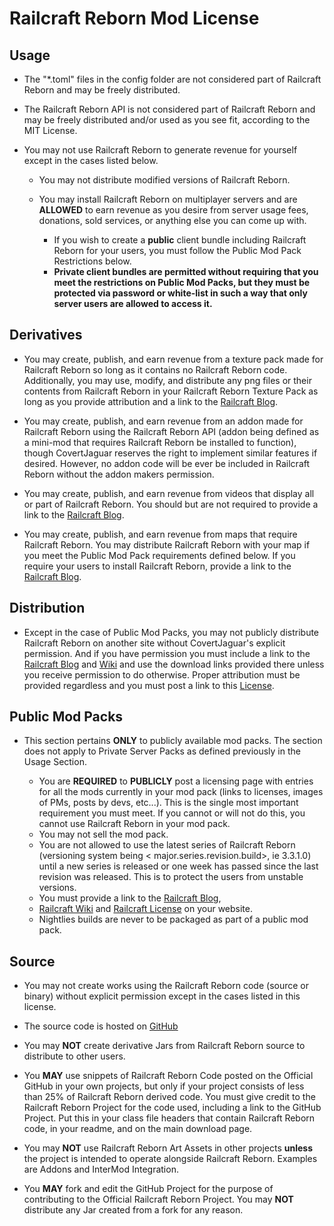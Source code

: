 # Railcraft Reborn Mod License

## Usage

* The "*.toml" files in the config folder are not considered part of Railcraft Reborn and may be
  freely distributed.

* The Railcraft Reborn API is not considered part of Railcraft Reborn and may be freely distributed
  and/or used as you see fit, according to the MIT License.

* You may not use Railcraft Reborn to generate revenue for yourself except in the cases listed
  below.

    * You may not distribute modified versions of Railcraft Reborn.

    * You may install Railcraft Reborn on multiplayer servers and are **ALLOWED** to earn revenue as
      you desire from server usage fees, donations, sold services, or anything else you can come up
      with.
        * If you wish to create a **public** client bundle including Railcraft Reborn for your
          users, you must follow the Public Mod Pack Restrictions below.
        * **Private client bundles are permitted without requiring that you meet the restrictions on
          Public Mod Packs, but they must be protected via password or white-list in such a way that
          only server users are allowed to access it.**

## Derivatives

* You may create, publish, and earn revenue from a texture pack made for Railcraft Reborn so long as
  it contains no Railcraft Reborn code. Additionally, you may use, modify, and distribute any png
  files or their contents from Railcraft Reborn in your Railcraft Reborn Texture Pack as long as you
  provide attribution and a link to the [Railcraft Blog](https://railcraft.info/).

* You may create, publish, and earn revenue from an addon made for Railcraft Reborn using the
  Railcraft Reborn API (addon being defined as a mini-mod that requires Railcraft Reborn be
  installed to function), though CovertJaguar reserves the right to implement similar features if
  desired. However, no addon code will be ever be included in Railcraft Reborn without the addon
  makers permission.

* You may create, publish, and earn revenue from videos that display all or part of Railcraft
  Reborn. You should but are not required to provide a link to
  the [Railcraft Blog](https://railcraft.info/).

* You may create, publish, and earn revenue from maps that require Railcraft Reborn. You may
  distribute Railcraft Reborn with your map if you meet the Public Mod Pack requirements defined
  below. If you require your users to install Railcraft Reborn, provide a link to
  the [Railcraft Blog](https://railcraft.info/).

## Distribution

* Except in the case of Public Mod Packs, you may not publicly distribute Railcraft Reborn on
  another site without CovertJaguar's explicit permission. And if you have permission you must
  include a link to the [Railcraft Blog](https://railcraft.info/)
  and [Wiki](https://railcraft.info/wiki) and use the download links provided there unless
  you receive permission to do otherwise. Proper attribution must be provided regardless and you
  must post a link to this [License](https://railcraft.info/wiki/info:license).

## Public Mod Packs

* This section pertains **ONLY** to publicly available mod packs. The section does not apply to
  Private Server Packs as defined previously in the Usage Section.

    * You are **REQUIRED** to **PUBLICLY** post a licensing page with entries for all the mods
      currently in your mod pack (links to licenses, images of PMs, posts by devs, etc...). This is
      the single most important requirement you must meet. If you cannot or will not do this, you
      cannot use Railcraft Reborn in your mod pack.
    * You may not sell the mod pack.
    * You are not allowed to use the latest series of Railcraft Reborn (versioning system being <
      major.series.revision.build>, ie 3.3.1.0) until a new series is released or one week has
      passed since the last revision was released. This is to protect the users from unstable
      versions.
    * You must provide a link to the [Railcraft Blog](https://railcraft.info/),
    * [Railcraft Wiki](https://railcraft.info/wiki) and
      [Railcraft License](https://railcraft.info/wiki/info:license) on your website.
    * Nightlies builds are never to be packaged as part of a public mod pack.

## Source

* You may not create works using the Railcraft Reborn code (source or binary) without
  explicit permission except in the cases listed in this license.

* The source code is hosted on [GitHub](https://github.com/Sm0keySa1m0n/Railcraft)

* You may **NOT** create derivative Jars from Railcraft Reborn source to distribute to other users.

* You **MAY** use snippets of Railcraft Reborn Code posted on the Official GitHub in your own
  projects, but only if your project consists of less than 25% of Railcraft Reborn derived code. You
  must give credit to the Railcraft Reborn Project for the code used, including a link to the GitHub
  Project. Put this in your class file headers that contain Railcraft Reborn code, in your readme,
  and on the main download page.

* You may **NOT** use Railcraft Reborn Art Assets in other projects **unless** the project is
  intended to operate alongside Railcraft Reborn. Examples are Addons and InterMod Integration.

* You **MAY** fork and edit the GitHub Project for the purpose of contributing to the Official
  Railcraft Reborn Project. You may **NOT** distribute any Jar created from a fork for any reason.
